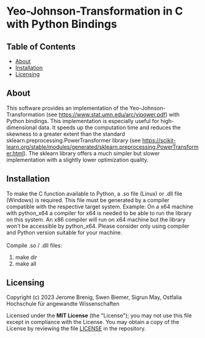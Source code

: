 # Yeo-Johnson-Transformation in C with Python Bindings

## Table of Contents

- [About](#About)
- [Installation](#installation)
- [Licensing](#licensing)

## About

This software provides an implementation of the Yeo-Johnson-Transformation
(see https://www.stat.umn.edu/arc/yjpower.pdf) with Python bindings. This implementation is especially useful for
high-dimensional data.
It speeds up the computation time and reduces the skewness to a greater extent than the standard
sklearn.preprocessing.PowerTransformer library
(see https://scikit-learn.org/stable/modules/generated/sklearn.preprocessing.PowerTransformer.html).
The sklearn library offers a much simpler but slower implementation with a slightly lower optimization quality.

## Installation

To make the C function available to Python, a .so file (Linux) or .dll file (Windows) is required.
This file must be generated by a compiler compatible with the respective target system.
Example: On a x64 machine with python_x64 a compiler for x64 is needed to be able to run the library on this system.
An x86 compiler will run on x64 machine but the library won't be accessible by python_x64.
Please consider only using compiler and Python version suitable for your machine.
<br>
<br>
Compile .so / .dll files:<br>
1. make dir<br>
2. make all<br>


## Licensing

Copyright (c) 2023 Jerome Brenig, Swen Biemer, Sigrun May, Ostfalia Hochschule für angewandte Wissenschaften

Licensed under the **MIT License** (the "License"); you may not use this file except in compliance with the License.
You may obtain a copy of the License by reviewing the file
[LICENSE](https://github.com/sigrun-may/yeo-johnson-transformation/blob/main/LICENSE) in the repository.
